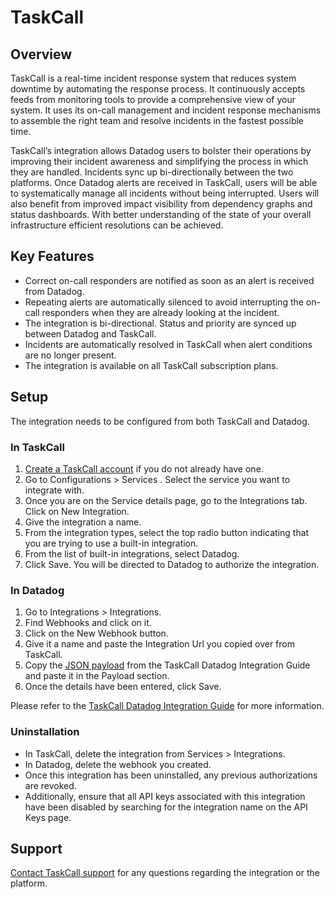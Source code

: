 # TaskCall

## Overview

TaskCall is a real-time incident response system that reduces system downtime by automating the response process. It continuously accepts feeds from monitoring tools to provide a comprehensive view of your system. It uses its on-call management and incident response mechanisms to assemble the right team and resolve incidents in the fastest possible time.

TaskCall’s integration allows Datadog users to bolster their operations by improving their incident awareness and simplifying the process in which they are handled. Incidents sync up bi-directionally between the two platforms. Once Datadog alerts are received in TaskCall, users will be able to systematically manage all incidents without being interrupted. Users will also benefit from improved impact visibility from dependency graphs and status dashboards. With better understanding of the state of your overall infrastructure efficient resolutions can be achieved.


## Key Features

- Correct on-call responders are notified as soon as an alert is received from Datadog.
- Repeating alerts are automatically silenced to avoid interrupting the on-call responders when they are already looking at the incident.
- The integration is bi-directional. Status and priority are synced up between Datadog and TaskCall.
- Incidents are automatically resolved in TaskCall when alert conditions are no longer present.
- The integration is available on all TaskCall subscription plans.


## Setup

The integration needs to be configured from both TaskCall and Datadog.

### In TaskCall

1. [Create a TaskCall account][1] if you do not already have one.
2. Go to Configurations > Services . Select the service you want to integrate with.
3. Once you are on the Service details page, go to the Integrations tab. Click on New Integration.
4. Give the integration a name.
5. From the integration types, select the top radio button indicating that you are trying to use a built-in integration.
6. From the list of built-in integrations, select Datadog.
7. Click Save. You will be directed to Datadog to authorize the integration.

### In Datadog

1. Go to Integrations > Integrations.
2. Find Webhooks and click on it.
3. Click on the New Webhook button.
4. Give it a name and paste the Integration Url you copied over from TaskCall.
5. Copy the [JSON payload][2] from the TaskCall Datadog Integration Guide and paste it in the Payload section.
6. Once the details have been entered, click Save.

Please refer to the [TaskCall Datadog Integration Guide][3] for more information.

### Uninstallation

- In TaskCall, delete the integration from Services > Integrations.
- In Datadog, delete the webhook you created.
- Once this integration has been uninstalled, any previous authorizations are revoked.
- Additionally, ensure that all API keys associated with this integration have been disabled by searching for the integration name on the API Keys page.


## Support

[Contact TaskCall support][4] for any questions regarding the integration or the platform.


[1]: https://app.us.taskcallapp.com/register
[2]: https://docs.taskcallapp.com/integrations/v1/datadog-integration-guide#in-datadog
[3]: https://docs.taskcallapp.com/integrations/v1/datadog-integration-guide
[4]: https://www.taskcallapp.com/contact-us